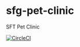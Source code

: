 # sfg-pet-clinic
SFT Pet Clinic


[![CircleCI](https://circleci.com/gh/wrongtheory/sfg-pet-clinic/tree/master.svg?style=svg)](https://circleci.com/gh/wrongtheory/sfg-pet-clinic/tree/master)